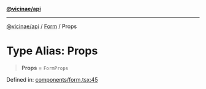 [**@vicinae/api**](../../../../README.md)

***

[@vicinae/api](../../../../README.md) / [Form](../README.md) / Props

# Type Alias: Props

> **Props** = `FormProps`

Defined in: [components/form.tsx:45](https://github.com/vicinaehq/vicinae/blob/c742d5fc509336339909dd669955b863f086bf4e/api/src/api/components/form.tsx#L45)
